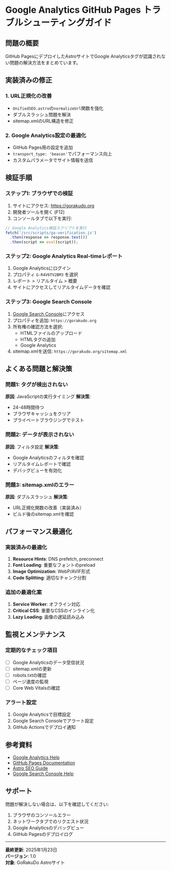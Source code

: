 # Google Analytics GitHub Pages トラブルシューティングガイド

## 問題の概要

GitHub PagesにデプロイしたAstroサイトでGoogle Analyticsタグが認識されない問題の解決方法をまとめています。

## 実装済みの修正

### 1. URL正規化の改善
- `UnifiedSEO.astro`の`normalizeUrl`関数を強化
- ダブルスラッシュ問題を解決
- sitemap.xmlのURL構造を修正

### 2. Google Analytics設定の最適化
- GitHub Pages用の設定を追加
- `transport_type: 'beacon'`でパフォーマンス向上
- カスタムパラメータでサイト情報を送信

## 検証手順

### ステップ1: ブラウザでの検証
1. サイトにアクセス: https://gorakudo.org
2. 開発者ツールを開く (F12)
3. コンソールタブで以下を実行:

```javascript
// Google Analytics検証スクリプトを実行
fetch('/src/scripts/ga-verification.js')
  .then(response => response.text())
  .then(script => eval(script));
```

### ステップ2: Google Analytics Real-timeレポート
1. Google Analyticsにログイン
2. プロパティ `G-R4V6TV2BM3` を選択
3. レポート > リアルタイム > 概要
4. サイトにアクセスしてリアルタイムデータを確認

### ステップ3: Google Search Console
1. [Google Search Console](https://search.google.com/search-console)にアクセス
2. プロパティを追加: `https://gorakudo.org`
3. 所有権の確認方法を選択:
   - HTMLファイルのアップロード
   - HTMLタグの追加
   - Google Analytics
4. sitemap.xmlを送信: `https://gorakudo.org/sitemap.xml`

## よくある問題と解決策

### 問題1: タグが検出されない
**原因**: JavaScriptの実行タイミング
**解決策**: 
- 24-48時間待つ
- ブラウザキャッシュをクリア
- プライベートブラウジングでテスト

### 問題2: データが表示されない
**原因**: フィルタ設定
**解決策**:
- Google Analyticsのフィルタを確認
- リアルタイムレポートで確認
- デバッグビューを有効化

### 問題3: sitemap.xmlのエラー
**原因**: ダブルスラッシュ
**解決策**: 
- URL正規化関数の改善（実装済み）
- ビルド後のsitemap.xmlを確認

## パフォーマンス最適化

### 実装済みの最適化
1. **Resource Hints**: DNS prefetch, preconnect
2. **Font Loading**: 重要なフォントのpreload
3. **Image Optimization**: WebP/AVIF形式
4. **Code Splitting**: 適切なチャンク分割

### 追加の最適化案
1. **Service Worker**: オフライン対応
2. **Critical CSS**: 重要なCSSのインライン化
3. **Lazy Loading**: 画像の遅延読み込み

## 監視とメンテナンス

### 定期的なチェック項目
- [ ] Google Analyticsのデータ受信状況
- [ ] sitemap.xmlの更新
- [ ] robots.txtの確認
- [ ] ページ速度の監視
- [ ] Core Web Vitalsの確認

### アラート設定
1. Google Analyticsで目標設定
2. Google Search Consoleでアラート設定
3. GitHub Actionsでデプロイ通知

## 参考資料

- [Google Analytics Help](https://support.google.com/analytics)
- [GitHub Pages Documentation](https://docs.github.com/en/pages)
- [Astro SEO Guide](https://docs.astro.build/en/guides/integrations-guide/astro-seo/)
- [Google Search Console Help](https://support.google.com/webmasters)

## サポート

問題が解決しない場合は、以下を確認してください:

1. ブラウザのコンソールエラー
2. ネットワークタブでのリクエスト状況
3. Google Analyticsのデバッグビュー
4. GitHub Pagesのデプロイログ

---

**最終更新**: 2025年1月23日  
**バージョン**: 1.0  
**対象**: GoRakuDo Astroサイト

